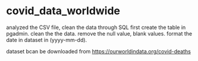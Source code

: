 # covid_data_worldwide
analyzed the CSV file, clean the data through SQL
first create the table in pgadmin.
clean the the data.
remove the null value, blank values.
format the date in dataset in (yyyy-mm-dd).

dataset bcan be downloaded from 
https://ourworldindata.org/covid-deaths
